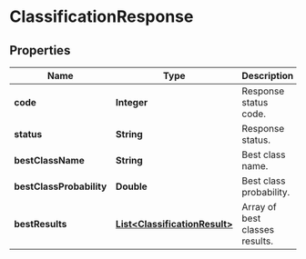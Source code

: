 
# ClassificationResponse

## Properties
Name | Type | Description | Notes
------------ | ------------- | ------------- | -------------
**code** | **Integer** | Response status code. | 
**status** | **String** | Response status. |  [optional]
**bestClassName** | **String** | Best class name.         |  [optional]
**bestClassProbability** | **Double** | Best class probability. |  [optional]
**bestResults** | [**List&lt;ClassificationResult&gt;**](ClassificationResult.md) | Array of best classes results. |  [optional]



